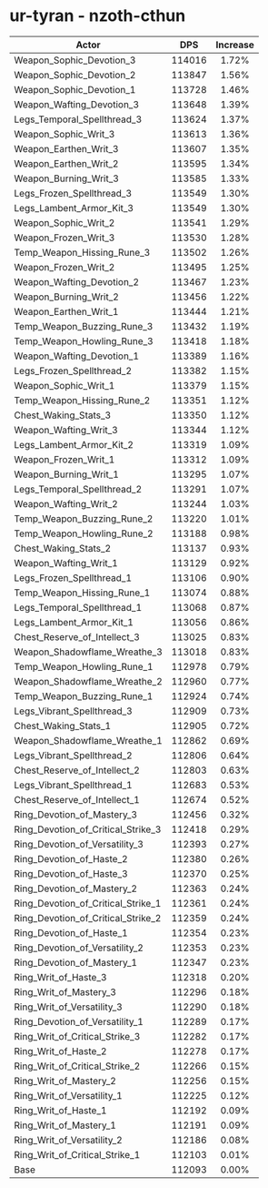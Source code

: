 # ur-tyran - nzoth-cthun
| Actor | DPS | Increase |
|---|:---:|:---:|
|Weapon_Sophic_Devotion_3|114016|1.72%|
|Weapon_Sophic_Devotion_2|113847|1.56%|
|Weapon_Sophic_Devotion_1|113728|1.46%|
|Weapon_Wafting_Devotion_3|113648|1.39%|
|Legs_Temporal_Spellthread_3|113624|1.37%|
|Weapon_Sophic_Writ_3|113613|1.36%|
|Weapon_Earthen_Writ_3|113607|1.35%|
|Weapon_Earthen_Writ_2|113595|1.34%|
|Weapon_Burning_Writ_3|113585|1.33%|
|Legs_Frozen_Spellthread_3|113549|1.30%|
|Legs_Lambent_Armor_Kit_3|113549|1.30%|
|Weapon_Sophic_Writ_2|113541|1.29%|
|Weapon_Frozen_Writ_3|113530|1.28%|
|Temp_Weapon_Hissing_Rune_3|113502|1.26%|
|Weapon_Frozen_Writ_2|113495|1.25%|
|Weapon_Wafting_Devotion_2|113467|1.23%|
|Weapon_Burning_Writ_2|113456|1.22%|
|Weapon_Earthen_Writ_1|113444|1.21%|
|Temp_Weapon_Buzzing_Rune_3|113432|1.19%|
|Temp_Weapon_Howling_Rune_3|113418|1.18%|
|Weapon_Wafting_Devotion_1|113389|1.16%|
|Legs_Frozen_Spellthread_2|113382|1.15%|
|Weapon_Sophic_Writ_1|113379|1.15%|
|Temp_Weapon_Hissing_Rune_2|113351|1.12%|
|Chest_Waking_Stats_3|113350|1.12%|
|Weapon_Wafting_Writ_3|113344|1.12%|
|Legs_Lambent_Armor_Kit_2|113319|1.09%|
|Weapon_Frozen_Writ_1|113312|1.09%|
|Weapon_Burning_Writ_1|113295|1.07%|
|Legs_Temporal_Spellthread_2|113291|1.07%|
|Weapon_Wafting_Writ_2|113244|1.03%|
|Temp_Weapon_Buzzing_Rune_2|113220|1.01%|
|Temp_Weapon_Howling_Rune_2|113188|0.98%|
|Chest_Waking_Stats_2|113137|0.93%|
|Weapon_Wafting_Writ_1|113129|0.92%|
|Legs_Frozen_Spellthread_1|113106|0.90%|
|Temp_Weapon_Hissing_Rune_1|113074|0.88%|
|Legs_Temporal_Spellthread_1|113068|0.87%|
|Legs_Lambent_Armor_Kit_1|113056|0.86%|
|Chest_Reserve_of_Intellect_3|113025|0.83%|
|Weapon_Shadowflame_Wreathe_3|113018|0.83%|
|Temp_Weapon_Howling_Rune_1|112978|0.79%|
|Weapon_Shadowflame_Wreathe_2|112960|0.77%|
|Temp_Weapon_Buzzing_Rune_1|112924|0.74%|
|Legs_Vibrant_Spellthread_3|112909|0.73%|
|Chest_Waking_Stats_1|112905|0.72%|
|Weapon_Shadowflame_Wreathe_1|112862|0.69%|
|Legs_Vibrant_Spellthread_2|112806|0.64%|
|Chest_Reserve_of_Intellect_2|112803|0.63%|
|Legs_Vibrant_Spellthread_1|112683|0.53%|
|Chest_Reserve_of_Intellect_1|112674|0.52%|
|Ring_Devotion_of_Mastery_3|112456|0.32%|
|Ring_Devotion_of_Critical_Strike_3|112418|0.29%|
|Ring_Devotion_of_Versatility_3|112393|0.27%|
|Ring_Devotion_of_Haste_2|112380|0.26%|
|Ring_Devotion_of_Haste_3|112370|0.25%|
|Ring_Devotion_of_Mastery_2|112363|0.24%|
|Ring_Devotion_of_Critical_Strike_1|112361|0.24%|
|Ring_Devotion_of_Critical_Strike_2|112359|0.24%|
|Ring_Devotion_of_Haste_1|112354|0.23%|
|Ring_Devotion_of_Versatility_2|112353|0.23%|
|Ring_Devotion_of_Mastery_1|112347|0.23%|
|Ring_Writ_of_Haste_3|112318|0.20%|
|Ring_Writ_of_Mastery_3|112296|0.18%|
|Ring_Writ_of_Versatility_3|112290|0.18%|
|Ring_Devotion_of_Versatility_1|112289|0.17%|
|Ring_Writ_of_Critical_Strike_3|112282|0.17%|
|Ring_Writ_of_Haste_2|112278|0.17%|
|Ring_Writ_of_Critical_Strike_2|112266|0.15%|
|Ring_Writ_of_Mastery_2|112256|0.15%|
|Ring_Writ_of_Versatility_1|112225|0.12%|
|Ring_Writ_of_Haste_1|112192|0.09%|
|Ring_Writ_of_Mastery_1|112191|0.09%|
|Ring_Writ_of_Versatility_2|112186|0.08%|
|Ring_Writ_of_Critical_Strike_1|112103|0.01%|
|Base|112093|0.00%|

